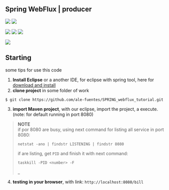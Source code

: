 ## Spring WebFlux | producer

![](https://img.shields.io/badge/OS-Windows-informational?style=flat&logo=windows&logoColor=white&color=0078D6)
![](https://img.shields.io/badge/IDE-Eclipse-informational?style=flat&logo=eclipse&logoColor=white&color=2C2255)


![](https://img.shields.io/badge/Framework-Spring-informational?style=flat&logo=Spring&logoColor=white&color=6DB33F)
![](https://img.shields.io/badge/Framework-Spring_Boot-informational?style=flat&logo=SpringBoot&logoColor=white&color=6DB33F)
![](https://img.shields.io/badge/Language-Java-informational?style=flat&logo=Java&logoColor=white&color=007396)

![](https://img.shields.io/badge/Author-Alejandro_Fuentes_|_fuentesra@hotmail.com-informational?style=flat&logoColor=white&color=4a4c4d)

## Starting

some tips for use this code

1. **Install Eclipse** or a another IDE, for eclipse with spring tool, here for [download and install](https://spring.io/tools#suite-three)
2. **clone project** in some folder of work

```
$ git clone https://github.com/ale-fuentes/SPRING_webflux_tutorial.git
```

3. **import Maven project**, with our eclipse, import the project, a execute. (note: for default running in port 8080) 

> **NOTE** <br/>
> if por 8080 are busy, using next command for listing all service in port 8080:
> 
> ```
> netstat -ano | findstr LISTENING | findstr 8080
> ```
> 
> if are listing, get `PID` and finish it with next command:
> 
> ```
> taskkill -PID <number> -F
> ```
>
> _

4. **testing in your browser**, with link: `http://localhost:8080/bill`